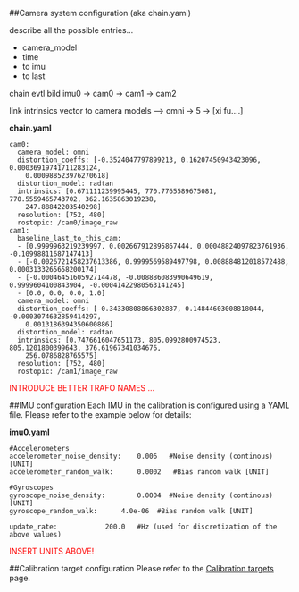 ##Camera system configuration (aka chain.yaml)

describe all the possible entries...
* camera_model
* time 
* to imu
* to last


chain evtl bild
imu0 -> cam0 -> cam1 -> cam2

link intrinsics vector to camera models --> omni -> 5 -> [xi fu....]


**chain.yaml**
```
cam0:
  camera_model: omni
  distortion_coeffs: [-0.3524047797899213, 0.16207450943423096, 0.00036919741711283124,
    0.000988523976270618]
  distortion_model: radtan
  intrinsics: [0.671111239995445, 770.7765589675081, 770.5559465743702, 362.1635863019238,
    247.88842203540298]
  resolution: [752, 480]
  rostopic: /cam0/image_raw
cam1:
  baseline_last_to_this_cam:
  - [0.9999963219239997, 0.002667912895867444, 0.00048824097823761936, -0.10998811687147413]
  - [-0.0026721458237613386, 0.9999569589497798, 0.008884812018572488, 0.0003133265658200174]
  - [-0.0004645160592714478, -0.008886083990649619, 0.9999604100843904, -0.00041422980563141245]
  - [0.0, 0.0, 0.0, 1.0]
  camera_model: omni
  distortion_coeffs: [-0.34330808866302887, 0.14844603008818044, -0.0003074632859414297,
    0.0013186394350600886]
  distortion_model: radtan
  intrinsics: [0.7476616047651173, 805.0992800974523, 805.1201800399643, 376.61967341034676,
    256.0786828765575]
  resolution: [752, 480]
  rostopic: /cam1/image_raw
```

<font color='red'>INTRODUCE BETTER TRAFO NAMES ...</font>



##IMU configuration
Each IMU in the calibration is configured using a YAML file. Please refer to the example below for details:

**imu0.yaml**
```
#Accelerometers
accelerometer_noise_density: 	0.006 	#Noise density (continous) [UNIT]
accelerometer_random_walk: 		0.0002   #Bias random walk [UNIT]

#Gyroscopes
gyroscope_noise_density: 		0.0004 	#Noise density (continous) [UNIT]
gyroscope_random_walk: 		4.0e-06  #Bias random walk [UNIT]

update_rate: 			200.0 	#Hz (used for discretization of the above values)
```

<font color='red'>INSERT UNITS ABOVE!</font>


##Calibration target configuration
Please refer to the [Calibration targets](calibration-target) page.